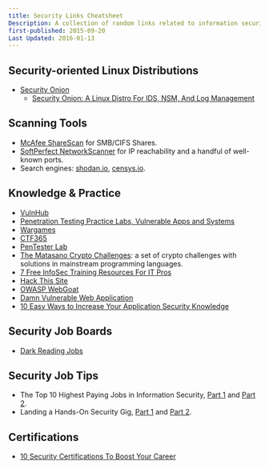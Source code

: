 ```yaml
---
title: Security Links Cheatsheet
Description: A collection of random links related to information security
first-published: 2015-09-20
Last Updated: 2016-01-13
---
```


Security-oriented Linux Distributions
-------------------------------------

*   [Security Onion](http://securityonion.net)
    *   [Security Onion: A Linux Distro For IDS, NSM, And Log Management](http://www.unixmen.com/security-onion-linux-distro-ids-nsm-log-management/)

Scanning Tools
--------------

*   [McAfee ShareScan](http://www.mcafee.com/us/downloads/free-tools/sharescan.aspx) for 
    SMB/CIFS Shares.
*   [SoftPerfect NetworkScanner](https://www.softperfect.com/products/networkscanner/) for 
    IP reachability and a handful of well-known ports.
*   Search engines: [shodan.io](https://www.shodan.io/), [censys.io](https://www.censys.io/).

Knowledge & Practice
--------------------

*   [VulnHub](https://www.vulnhub.com/)
*   [Penetration Testing Practice Labs, Vulnerable Apps and Systems][6]
*   [Wargames][7]
*   [CTF365][]
*   [PenTester Lab](https://pentesterlab.com/)
*   [The Matasano Crypto Challenges][]: a set of crypto challenges with 
    solutions in mainstream programming languages.
*   [7 Free InfoSec Training Resources For IT Pros][]
*   [Hack This Site][]
*   [OWASP WebGoat][]
*   [Damn Vulnerable Web Application][dvwa]
*   [10 Easy Ways to Increase Your Application Security Knowledge][9]

  [CTF365]: https://www.ctf365.com/
  [The Matasano Crypto Challenges]: http://cryptopals.com/
    "The Matasano Crypto Challenges"
  [7 Free InfoSec Training Resources For IT Pros]: http://www.tomsitpro.com/articles/free-infosec-training-for-it-pros,1-2707.html
    "7 Free InfoSec Training Resources For IT Pros"
  [Hack This Site]: https://www.hackthissite.org/
  [OWASP WebGoat]: https://www.owasp.org/index.php/Category:OWASP_WebGoat_Project
  [dvwa]: http://www.dvwa.co.uk/

Security Job Boards
-------------------

*   [Dark Reading Jobs](http://jobs.darkreading.com/)

Security Job Tips
-----------------

*   The Top 10 Highest Paying Jobs in Information Security, [Part 1][1] and 
    [Part 2][2].
*   Landing a Hands-On Security Gig, [Part 1][3] and [Part 2][4].

Certifications
--------------

*   [10 Security Certifications To Boost Your Career][8]

<!-- Links -->
[1]: http://www.tripwire.com/state-of-security/off-topic/the-top-10-highest-paying-jobs-in-information-security-part-1/
[2]: http://www.tripwire.com/state-of-security/security-awareness/the-top-10-highest-paying-jobs-in-information-security-part-2/
[3]: http://www.tripwire.com/state-of-security/risk-based-security-for-executives/connecting-security-to-the-business/landing-a-hands-on-security-gig-part-1/
[4]: http://www.tripwire.com/state-of-security/risk-based-security-for-executives/connecting-security-to-the-business/landing-a-hands-on-security-gig-part-2/
[6]: http://www.amanhardikar.com/mindmaps/Practice.html
[7]: http://overthewire.org/wargames/
[8]: http://www.darkreading.com/risk/10-security-certifications-to-boost-your-career/d/d-id/1322449?_mc=RSS_DR_EDT
[9]: https://www.checkmarx.com/2016/03/18/p17160/

